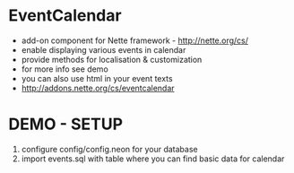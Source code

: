 EventCalendar
============

- add-on component for Nette framework - http://nette.org/cs/
- enable displaying various events in calendar
- provide methods for localisation & customization
- for more info see demo
- you can also use html in your event texts
- http://addons.nette.org/cs/eventcalendar

DEMO - SETUP
=============

1. configure config/config.neon for your database
2. import events.sql with table where you can find basic data for calendar